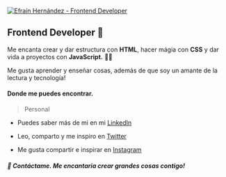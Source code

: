 [![Efraín Hernández - Frontend Developer](https://i.imgur.com/QcC82KX.png "Efraín Hernández - Frontend Developer")](https://i.imgur.com/QcC82KX.png "Efraín Hernández - Frontend Developer")
## Frontend Developer 🚀
Me encanta crear y dar estructura con **HTML**, hacer mágia  con **CSS** y dar vida a proyectos con **JavaScript.**  👨‍💻

Me gusta aprender y enseñar cosas, además de que soy un amante de la lectura y tecnología!

#### Donde me puedes encontrar.
> Personal

- Puedes saber más de mi en mi [LinkedIn](https://www.linkedin.com/in/efrainhgmx "LinkedIn")

- Leo, comparto y me inspiro en  [Twitter](https://www.twitter.com/EfrainHGLive "Twitter")

- Me gusta compartir e inspirar en  [Instagram](https://www.instagram.com/efrainhgmx/ "Instagram")

##### 🤙 **Contáctame. Me encantaria crear grandes cosas contigo!**
